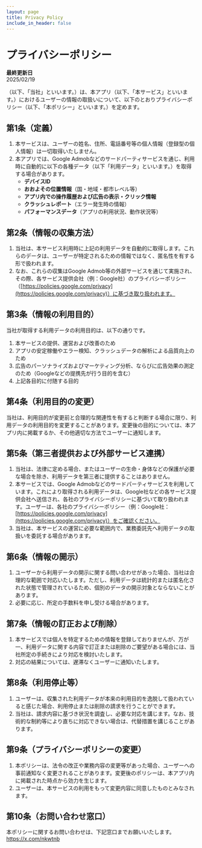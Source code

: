 ```yaml
---
layout: page
title: Privacy Policy
include_in_header: false
---
```



# プライバシーポリシー 

**最終更新日**  
2025/02/19

（以下、「当社」といいます。）は、本アプリ（以下、「本サービス」といいます。）におけるユーザーの情報の取扱いについて、以下のとおりプライバシーポリシー（以下、「本ポリシー」といいます。）を定めます。

## 第1条（定義）

1. 本サービスは、ユーザーの姓名、住所、電話番号等の個人情報（登録型の個人情報）は一切取得いたしません。  
2. 本アプリでは、Google Admobなどのサードパーティサービスを通じ、利用時に自動的に以下の各種データ（以下「利用データ」といいます。）を取得する場合があります。  
   - **デバイスID**  
   - **おおよその位置情報**（国・地域・都市レベル等）  
   - **アプリ内での操作履歴および広告の表示・クリック情報**  
   - **クラッシュレポート**（エラー発生時の情報）  
   - **パフォーマンスデータ**（アプリの利用状況、動作状況等）

## 第2条（情報の収集方法）

1. 当社は、本サービス利用時に上記の利用データを自動的に取得します。これらのデータは、ユーザーが特定されるための情報ではなく、匿名性を有する形で扱われます。  
2. なお、これらの収集はGoogle Admob等の外部サービスを通じて実施され、その際、各サービス提供会社（例：Google社）のプライバシーポリシー（[https://policies.google.com/privacy](https://policies.google.com/privacy)）に基づき取り扱われます。

## 第3条（情報の利用目的）

当社が取得する利用データの利用目的は、以下の通りです。

1. 本サービスの提供、運営および改善のため  
2. アプリの安定稼働やエラー検知、クラッシュデータの解析による品質向上のため  
3. 広告のパーソナライズおよびマーケティング分析、ならびに広告効果の測定のため（Googleなどの提携先が行う目的を含む）  
4. 上記各目的に付随する目的

## 第4条（利用目的の変更）

当社は、利用目的が変更前と合理的な関連性を有すると判断する場合に限り、利用データの利用目的を変更することがあります。変更後の目的については、本アプリ内に掲載するか、その他適切な方法でユーザーに通知します。

## 第5条（第三者提供および外部サービス連携）

1. 当社は、法律に定める場合、またはユーザーの生命・身体などの保護が必要な場合を除き、利用データを第三者に提供することはありません。  
2. 本サービスでは、Google Admobなどのサードパーティサービスを利用しています。これにより取得される利用データは、Google社などの各サービス提供会社へ送信され、各社のプライバシーポリシーに基づいて取り扱われます。ユーザーは、各社のプライバシーポリシー（例：Google社：[https://policies.google.com/privacy](https://policies.google.com/privacy)）をご確認ください。  
3. 当社は、本サービスの運営に必要な範囲内で、業務委託先へ利用データの取扱いを委託する場合があります。

## 第6条（情報の開示）

1. ユーザーから利用データの開示に関する問い合わせがあった場合、当社は合理的な範囲で対応いたします。ただし、利用データは統計的または匿名化された状態で管理されているため、個別のデータの開示対象とならないことがあります。  
2. 必要に応じ、所定の手数料を申し受ける場合があります。

## 第7条（情報の訂正および削除）

1. 本サービスでは個人を特定するための情報を登録しておりませんが、万が一、利用データに関する内容で訂正または削除のご要望がある場合には、当社所定の手続きにより対応を検討いたします。  
2. 対応の結果については、遅滞なくユーザーに通知いたします。

## 第8条（利用停止等）

1. ユーザーは、収集された利用データが本来の利用目的を逸脱して扱われていると感じた場合、利用停止または削除の請求を行うことができます。  
2. 当社は、請求内容に基づき状況を調査し、必要な対応を講じます。なお、技術的な制約等により直ちに対応できない場合は、代替措置を講じることがあります。

## 第9条（プライバシーポリシーの変更）

1. 本ポリシーは、法令の改正や業務内容の変更等があった場合、ユーザーへの事前通知なく変更されることがあります。変更後のポリシーは、本アプリ内に掲載された時点から効力を生じます。  
2. ユーザーは、本サービスの利用をもって変更内容に同意したものとみなされます。

## 第10条（お問い合わせ窓口）

本ポリシーに関するお問い合わせは、下記窓口までお願いいたします。  
https://x.com/nkwtnb
